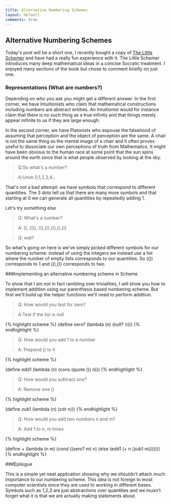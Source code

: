 ```yaml
---
title: Alternative Numbering Schemes
layout: default
comments: true
---
```


## Alternative Numbering Schemes

Today's post will be a short one, I recently bought a copy of [The Little Schemer](http://www.amazon.com/Little-Schemer-Daniel-P-Friedman/dp/0262560992/ref=sr_1_1?ie=UTF8&qid=1426735911&sr=8-1&keywords=the+little+schemer) and have had a really fun experience with it. The Little Schemer introduces many deep mathematical ideas in a concise Socratic treatment. I enjoyed many sections of the book but chose to comment briefly on just one.

### Representations (What are numbers?)


Depending on who you ask you might get a different answer. In the first corner, we have Intuitionists who claim that mathematical constructions including numbers are abstract entities. An Intuitionist would for instance claim that there is no such thing as a true infinity and that things merely appear infinite to us if they are large enough.

In the second corner, we have Platonists who espouse the falsehood of assuming that perception and the object of perception are the same. A chair is not the same thing as the mental image of a chair and it often proves useful to dissociate our own perceptions of truth from Mathematics. It might have been obvious to the human race at some point that the sun spins around the earth since that is what people observed by looking at the sky. 

>Q:So what's a number?

>A:Umm 0,1,2,3,4...

That's not a bad attempt: we have symbols that correspond to different quantities. The 3 dots tell us that there are many more symbols and that starting at 0 we can generate all quantities by repeatedly adding 1.

Let's try something else

>Q: What's a number?

>A: (), (()), ((),()),((),(),())

>Q: wat?

So what's going on here is we've simply picked different symbols for our numbering scheme: instead of using the integers we instead use a list where the number of empty lists corresponds to our quantities. So (()) corresponds to 1 and ((),()) corresponds to two. 

###Implementing an alternative numbering scheme in Scheme

To show that I am not in fact rambling over trivialities, I will show you how to implement addition using our parenthesis based numbering scheme. But first we'll build up the helper functions we'll need to perform addition.

>Q: How would you test for zero?

>A:Test if the list is null

{% highlight scheme %}
(define sero?
    (lambda (n)
    (null? n)))
{% endhighlight %}


>Q: How would you add 1 to a number

>A: Prepend () to it

{% highlight scheme %}

(define edd1
    (lambda (n)
    (cons (quote ()) n)))
{% endhighlight %}

>Q: How would you subtract one?

>A: Remove one ()

{% highlight scheme %}

(define zub1
    (lambda (n)
        (cdr n)))
{% endhighlight %}

>Q: How would you add two numbers n and m?

>A: Add 1 to n, m times

{% highlight scheme %}

(define +
    (lambda (n m)
        (cond
            ((sero? m) n)
            (else (edd1 (+ n (zub1 m)))))))
{% endhighlight %}

###Epilogue

This is a simple yet neat application showing why we shouldn't attach much importance to our numbering scheme. This idea is not foreign to most computer scientists since they are used to working in different bases. Symbols such as 1,2,3 are just abstractions over quantities and we musn't forget what it is that we are actually making statements about.
